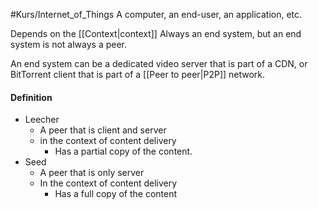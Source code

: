 #Kurs/Internet_of_Things 
A computer, an end-user, an application, etc.

Depends on the [[Context|context]]
Always an end system, but an end system is not always a peer.

An end system can be a dedicated video server that is part of a CDN, or BitTorrent client that is part of a [[Peer to peer|P2P]] network.

#### Definition
- Leecher
	- A peer that is client and server
	- in the context of content delivery
		- Has a partial copy of the content.
- Seed
	- A peer that is only server
	- In the context of content delivery
		- Has a full copy of the content
